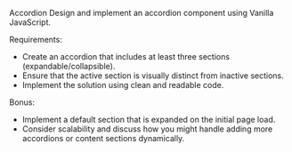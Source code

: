 Accordion
Design and implement an accordion component using Vanilla JavaScript.

Requirements:

- Create an accordion that includes at least three sections (expandable/collapsible).
- Ensure that the active section is visually distinct from inactive sections.
- Implement the solution using clean and readable code.

Bonus:

- Implement a default section that is expanded on the initial page load.
- Consider scalability and discuss how you might handle adding more accordions or content
  sections dynamically.
